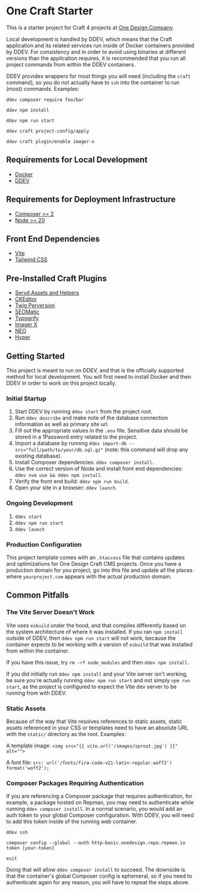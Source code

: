 # One Craft Starter

This is a starter project for Craft 4 projects at [One Design Company](https://onedesigncompany.com).

Local development is handled by DDEV, which means that the Craft application and its related services run inside of Docker containers provided by DDEV. For consistency and in order to avoid using binaries at different versions than the application requires, it is recommended that you run all project commands from within the DDEV containers.

DDEV provides wrappers for most things you will need (including the `craft` command), so you do not actually have to `ssh` into the container to run (most) commands. Examples:

`ddev composer require foo/bar`

`ddev npm install`

`ddev npm run start`

`ddev craft project-config/apply`

`ddev craft plugin/enable imager-x`

## Requirements for Local Development

- [Docker](https://www.docker.com/)
- [DDEV](https://ddev.com/)

## Requirements for Deployment Infrastructure

- [Composer >= 2](https://getcomposer.org/)
- [Node >= 20](https://nodejs.org/en/)

## Front End Dependencies

- [Vite](https://vitejs.dev/)
- [Tailwind CSS](https://tailwindcss.com/)

## Pre-Installed Craft Plugins

- [Servd Assets and Helpers](https://plugins.craftcms.com/servd-asset-storage)
- [CKEditor](https://plugins.craftcms.com/ckeditor)
- [Twig Perversion](https://plugins.craftcms.com/twig-perversion)
- [SEOMatic](https://plugins.craftcms.com/seomatic)
- [Typogrify](https://plugins.craftcms.com/typogrify)
- [Imager X](https://plugins.craftcms.com/imager-x)
- [NEO](https://plugins.craftcms.com/neo)
- [Hyper](https://plugins.craftcms.com/hyper)

## Getting Started

This project is meant to run on DDEV, and that is the officially supported method for local development. You will first need to install Docker and then DDEV in order to work on this project locally.

### Initial Startup

1. Start DDEV by running `ddev start` from the project root.
2. Run `ddev describe` and make note of the database connection information as well as primary site url.
3. Fill out the appropriate values in the `.env` file. Sensitive data should be stored in a 1Password entry related to the project.
4. Import a database by running `ddev import-db --src="full/path/to/your/db.sql.gz"` (note: this command will drop any existing database).
5. Install Composer dependencies: `ddev composer install`.
6. Use the correct version of Node and install front end dependencies: `ddev nvm use && ddev npm install`.
7. Verify the front end build: `ddev npm run build`.
8. Open your site in a browser: `ddev launch`.

### Ongoing Development

1. `ddev start`
2. `ddev npm run start`
3. `ddev launch`

### Production Configuration

This project template comes with an `.htaccess` file that contains updates and optimizations for One Design Craft CMS projects. Once you have a production domain for you project, go into this file and update all the places where `yourproject.com` appears with the actual production domain.

## Common Pitfalls

### The Vite Server Doesn't Work

Vite uses `esbuild` under the hood, and that compiles differently based on the system architecture of where it was installed. If you ran `npm install` outside of DDEV, then `ddev npm run start` will not work, because the container expects to be working with a version of `esbuild` that was installed from within the container.

If you have this issue, try `rm -rf node_modules` and then `ddev npm install`.

If you did initially run `ddev npm install` and your Vite server isn't working, be sure you're actually running `ddev npm run start` and not simply `npm run start`, as the project is configured to expect the Vite dev server to be running from with DDEV.

### Static Assets

Because of the way that Vite resolves references to static assets, static assets referenced in your CSS or templates need to have an absolute URL with the `static/` directory as the root. Examples:

A template image: `<img src="{{ vite.url('/images/sprout.jpg') }}" alt="">`

A font file: `src: url('/fonts/fira-code-v21-latin-regular.woff2') format('woff2');`

### Composer Packages Requiring Authentication

If you are referencing a Composer package that requires authentication, for example, a package hosted on Repman, you may need to authenticate while running `ddev composer install`. In a normal scenario, you would add an auth token to your global Composer configuration. With DDEV, you will need to add this token inside of the running web container.

`ddev ssh`

`composer config --global --auth http-basic.onedesign.repo.repman.io token [your-token]`

`exit`

Doing that will allow `ddev composer install` to succeed. The downside is that the container's global Composer config is ephemeral, so if you need to authenticate again for any reason, you will have to repeat the steps above.
